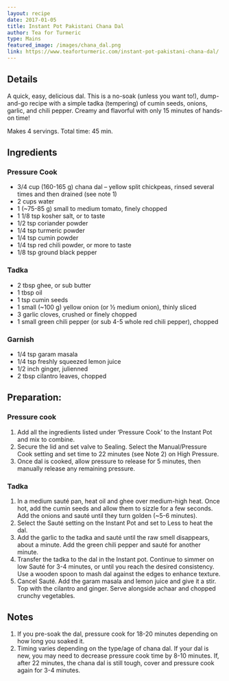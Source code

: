 ```yaml
---
layout: recipe
date: 2017-01-05
title: Instant Pot Pakistani Chana Dal
author: Tea for Turmeric
type: Mains
featured_image: /images/chana_dal.png
link: https://www.teaforturmeric.com/instant-pot-pakistani-chana-dal/
---
```

## Details
A quick, easy, delicious dal. This is a no-soak (unless you want to!), dump-and-go recipe with a simple tadka (tempering) of cumin seeds, onions, garlic, and chili pepper. Creamy and flavorful with only 15 minutes of hands-on time!

Makes 4 servings. Total time: 45 min.

## Ingredients

### Pressure Cook
* 3/4 cup (160-165 g) chana dal – yellow split chickpeas, rinsed several times and then drained (see note 1)
* 2 cups water
* 1 (~75-85 g) small to medium tomato, finely chopped
* 1 1/8 tsp kosher salt, or to taste
* 1/2 tsp coriander powder
* 1/4 tsp turmeric powder
* 1/4 tsp cumin powder
* 1/4 tsp red chili powder, or more to taste
* 1/8 tsp ground black pepper

### Tadka
* 2 tbsp ghee, or sub butter
* 1 tbsp oil
* 1 tsp cumin seeds
* 1 small (~100 g) yellow onion (or ½ medium onion), thinly sliced
* 3 garlic cloves, crushed or finely chopped
* 1 small green chili pepper (or sub 4-5 whole red chili pepper), chopped

### Garnish
* 1/4 tsp garam masala
* 1/4 tsp freshly squeezed lemon juice
* 1/2 inch ginger, julienned
* 2 tbsp cilantro leaves, chopped

## Preparation:
### Pressure cook
1. Add all the ingredients listed under ‘Pressure Cook’ to the Instant Pot and mix to combine.
1. Secure the lid and set valve to Sealing. Select the Manual/Pressure Cook setting and set time to 22 minutes (see Note 2) on High Pressure.
1. Once dal is cooked, allow pressure to release for 5 minutes, then manually release any remaining pressure.

### Tadka
1. In a medium sauté pan, heat oil and ghee over medium-high heat. Once hot, add the cumin seeds and allow them to sizzle for a few seconds. Add the onions and sauté until they turn golden (~5-6 minutes).
1. Select the Sauté setting on the Instant Pot and set to Less to heat the dal.
1. Add the garlic to the tadka and sauté until the raw smell disappears, about a minute. Add the green chili pepper and sauté for another minute.
1. Transfer the tadka to the dal in the Instant pot. Continue to simmer on low Sauté for 3-4 minutes, or until you reach the desired consistency. Use a wooden spoon to mash dal against the edges to enhance texture.
1. Cancel Sauté. Add the garam masala and lemon juice and give it a stir. Top with the cilantro and ginger. Serve alongside achaar and chopped crunchy vegetables.

## Notes
1. If you pre-soak the dal, pressure cook for 18-20 minutes depending on how long you soaked it.
2. Timing varies depending on the type/age of chana dal. If your dal is new, you may need to decrease pressure cook time by 8-10 minutes. If, after 22 minutes, the chana dal is still tough, cover and pressure cook again for 3-4 minutes.
